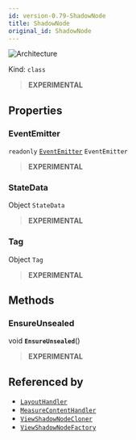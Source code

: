 ```yaml
---
id: version-0.79-ShadowNode
title: ShadowNode
original_id: ShadowNode
---
```


![Architecture](https://img.shields.io/badge/architecture-new_only-blue)

Kind: `class`

> **EXPERIMENTAL**

## Properties
### EventEmitter
`readonly`  [`EventEmitter`](EventEmitter) `EventEmitter`

> **EXPERIMENTAL**

### StateData
 Object `StateData`

> **EXPERIMENTAL**

### Tag
 Object `Tag`

> **EXPERIMENTAL**

## Methods
### EnsureUnsealed
void **`EnsureUnsealed`**()

> **EXPERIMENTAL**

## Referenced by
- [`LayoutHandler`](LayoutHandler)
- [`MeasureContentHandler`](MeasureContentHandler)
- [`ViewShadowNodeCloner`](ViewShadowNodeCloner)
- [`ViewShadowNodeFactory`](ViewShadowNodeFactory)
